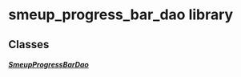 


# smeup_progress_bar_dao library











## Classes

##### [SmeupProgressBarDao](../smeup_daos_smeup_progress_bar_dao/SmeupProgressBarDao-class.md)



 















